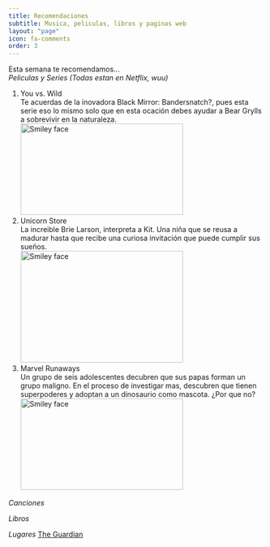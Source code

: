 ```yaml
---
title: Recomendaciones
subtitle: Musica, peliculas, libros y paginas web
layout: "page"
icon: fa-comments
order: 3
---
```


Esta semana te recomendamos...<br>
*Peliculas y Series (Todas estan en Netflix, wuu)*
1. You vs. Wild <br>
Te acuerdas de la inovadora Black Mirror: Bandersnatch?, pues esta serie eso lo mismo
solo que en esta ocación debes ayudar a Bear Grylls a sobrevivir en la naturaleza.
<br> <img src="https://geeko.lesoir.be/wp-content/uploads/sites/58/2019/03/you-vs-wild.jpg" alt="Smiley face" height="180" width="320"> 
2. Unicorn Store <br>
La increible Brie Larson, interpreta a Kit. Una niña que se reusa a madurar hasta que recibe
una curiosa invitación que puede cumplir sus sueños.
<br> <img src="https://lwlies.com/wp-content/uploads/2018/05/Unicorn-Store-1108x0-c-default.jpg" alt="Smiley face" height="220" width="320"> 
3. Marvel Runaways <br>
Un grupo de seis adolescentes decubren que sus papas forman un grupo maligno. En el proceso de investigar mas,
descubren que tienen superpoderes y adoptan a un dinosaurio como mascota. ¿Por que no?
<br> <img src="https://www.whats-on-netflix.com/wp-content/uploads/2018/12/marvels-runaways-netflix.jpg" alt="Smiley face" height="180" width="320"> 

*Canciones*

*Libros*

*Lugares*
 [The Guardian](https://www.theguardian.com/books/booksblog/2011/jan/04/best-boring-books)
